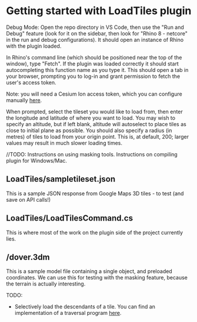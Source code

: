 # Getting started with LoadTiles plugin
  Debug Mode:
  Open the repo directory in VS Code, then use the "Run and Debug" feature (look for it on the sidebar, then look for "Rhino 8 - netcore" in the run and debug configurations).
  It should open an instance of Rhino with the plugin loaded.
  
  In Rhino's command line (which should be positioned near the top of the window), type "Fetch". 
  If the plugin was loaded correctly it should start autocompleting this function name as you type it. 
  This should open a tab in your browser, prompting you to log-in and grant permission to fetch the user's access token.
  
  Note: you will need a Cesium Ion access token, which you can configure manually [here](https://ion.cesium.com/tokens).
  
  When prompted, select the tileset you would like to load from, then enter the longitude and latitude of where you want to load.
  You may wish to specify an altitude, but if left blank, altitude will autoselect to place tiles as close to initial plane as possible.
  You should also specify a radius (in metres) of tiles to load from your origin point. This is, at default, 200; larger values may result in much slower loading times.

  //TODO: Instructions on using masking tools. Instructions on compiling plugin for Windows/Mac.


## LoadTiles/sampletileset.json
This is a sample JSON response from Google Maps 3D tiles - to test (and save on API calls!)

## LoadTiles/LoadTilesCommand.cs
This is where most of the work on the plugin side of the project currently lies.

## /dover.3dm
This is a sample model file containing a single object, and preloaded coordinates. We can use this for testing with the masking feature, because the terrain is actually interesting.

TODO:
- Selectively load the descendants of a tile. You can find an implementation of a traversal program [here](https://github.com/CesiumGS/cesium/blob/5eaa2280f495d8f300d9e1f0497118c97aec54c8/packages/engine/Source/Scene/Cesium3DTilesetBaseTraversal.js).
